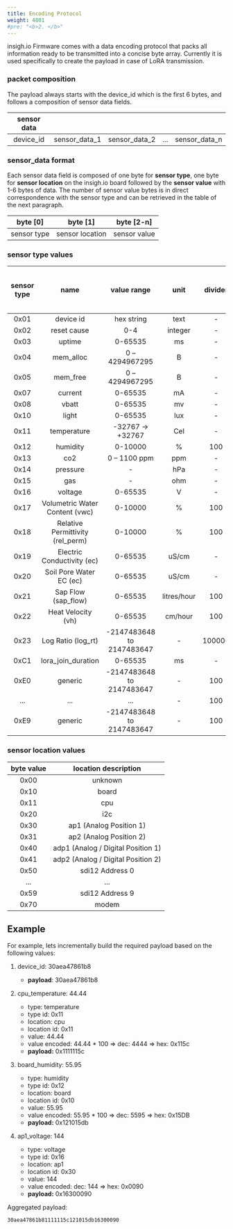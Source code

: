 ```yaml
---
title: Encoding Protocol
weight: 4801
#pre: "<b>2. </b>"
---
```


insigh.io Firmware comes with a data encoding protocol that packs all information ready to be transmitted into a concise byte array. Currently it is used specifically to create the payload in case of LoRA transmission.

### packet composition

The payload always starts with the device_id which is the first 6 bytes, and follows a composition of sensor data fields.

| sensor data |               |               |     |               |
| :---------: | :-----------: | :-----------: | :-: | :-----------: |
|  device_id  | sensor_data_1 | sensor_data_2 | ... | sensor_data_n |

### sensor_data format

Each sensor data field is composed of one byte for **sensor type**, one byte for **sensor location** on the insigh.io board followed by the **sensor value** with 1-6 bytes of data. The number of sensor value bytes is in direct correspondence with the sensor type and can be retrieved in the table of the next paragraph.

|  byte [0]   |    byte [1]     |  byte [2-n]  |
| :---------: | :-------------: | :----------: |
| sensor type | sensor location | sensor value |

### sensor type values

| sensor type |               name               |        value range        |    unit     | divider | sensor value number of bytes |
| :---------: | :------------------------------: | :-----------------------: | :---------: | :-----: | :--------------------------: |
|    0x01     |            device id             |        hex string         |    text     |    -    |           6 bytes            |
|    0x02     |           reset cause            |            0-4            |   integer   |    -    |            1 byte            |
|    0x03     |              uptime              |          0-65535          |     ms      |    -    |           2 bytes            |
|    0x04     |            mem_alloc             |      0 – 4294967295       |      B      |    -    |           4 btyes            |
|    0x05     |             mem_free             |      0 – 4294967295       |      B      |    -    |           4 btyes            |
|    0x07     |             current              |          0-65535          |     mA      |    -    |           2 bytes            |
|    0x08     |              vbatt               |          0-65535          |     mv      |    -    |           2 bytes            |
|    0x10     |              light               |          0-65535          |     lux     |    -    |           2 bytes            |
|    0x11     |           temperature            |     -32767 -> +32767      |     Cel     |    -    |           2 bytes            |
|    0x12     |             humidity             |          0-10000          |      %      |   100   |           2 bytes            |
|    0x13     |               co2                |       0 – 1100 ppm        |     ppm     |    -    |           2 btyes            |
|    0x14     |             pressure             |             -             |     hPa     |    -    |           4 bytes            |
|    0x15     |               gas                |             -             |     ohm     |    -    |           2 bytes            |
|    0x16     |             voltage              |          0-65535          |      V      |    -    |           2 bytes            |
|    0x17     |  Volumetric Water Content (vwc)  |          0-10000          |      %      |   100   |           2 bytes            |
|    0x18     | Relative Permittivity (rel_perm) |          0-10000          |      %      |   100   |           2 bytes            |
|    0x19     |    Electric Conductivity (ec)    |          0-65535          |    uS/cm    |    -    |           2 bytes            |
|    0x20     |     Soil Pore Water EC (ec)      |          0-65535          |    uS/cm    |    -    |           2 bytes            |
|    0x21     |       Sap Flow (sap_flow)        |          0-65535          | litres/hour |   100   |           2 bytes            |
|    0x22     |        Heat Velocity (vh)        |          0-65535          |   cm/hour   |   100   |           2 bytes            |
|    0x23     |        Log Ratio (log_rt)        | -2147483648 to 2147483647 |      -      | 100000  |           4 bytes            |
|    0xC1     |        lora_join_duration        |          0-65535          |     ms      |    -    |           2 bytes            |
|    0xE0     |             generic              | -2147483648 to 2147483647 |      -      |   100   |           4 bytes            |
|     ...     |               ...                |            ...            |      -      |   100   |           4 bytes            |
|    0xE9     |             generic              | -2147483648 to 2147483647 |      -      |   100   |           4 bytes            |

### sensor location values

| byte value |        location description        |
| :--------: | :--------------------------------: |
|    0x00    |              unknown               |
|    0x10    |               board                |
|    0x11    |                cpu                 |
|    0x20    |                i2c                 |
|    0x30    |      ap1 (Analog Position 1)       |
|    0x31    |      ap2 (Analog Position 2)       |
|    0x40    | adp1 (Analog / Digital Position 1) |
|    0x41    | adp2 (Analog / Digital Position 2) |
|    0x50    |          sdi12 Address 0           |
|    ...     |                ...                 |
|    0x59    |          sdi12 Address 9           |
|    0x70    |               modem                |

## Example

For example, lets incrementally build the required payload based on the following values:

1. device_id: 30aea47861b8

   - **payload**: 30aea47861b8

1. cpu_temperature: 44.44

   - type: temperature
   - type id: 0x11
   - location: cpu
   - location id: 0x11
   - value: 44.44
   - value encoded: 44.44 \* 100 => dec: 4444 => hex: 0x115c
   - **payload:** 0x1111115c

1. board_humidity: 55.95

   - type: humidity
   - type id: 0x12
   - location: board
   - location id: 0x10
   - value: 55.95
   - value encoded: 55.95 \* 100 => dec: 5595 => hex: 0x15DB
   - **payload:** 0x121015db

1. ap1_voltage: 144

   - type: voltage
   - type id: 0x16
   - location: ap1
   - location id: 0x30
   - value: 144
   - value encoded: dec: 144 => hex: 0x0090
   - **payload:** 0x16300090

Aggregated payload:

```
30aea47861b81111115c121015db16300090
```
